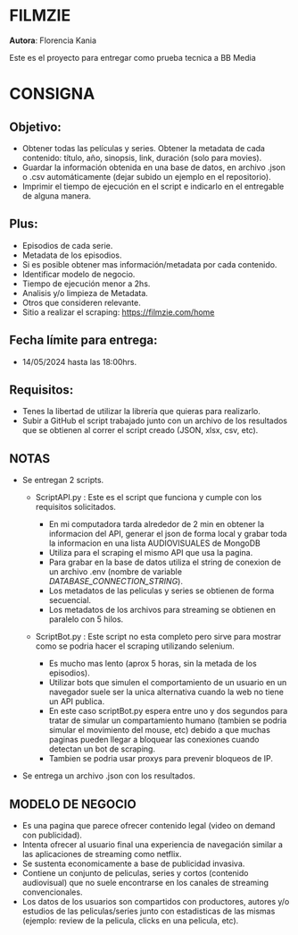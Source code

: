 # FILMZIE

 **Autora**: Florencia Kania

 Este es el proyecto para entregar como prueba tecnica a BB Media

# CONSIGNA

## Objetivo:
 - Obtener todas las películas y series. Obtener la metadata de cada contenido: título, año, sinopsis, link, duración (solo para movies).
 - Guardar la información obtenida en una base de datos, en archivo .json o .csv automáticamente (dejar subido un ejemplo en el repositorio).
 - Imprimir el tiempo de ejecución en el script e indicarlo en el entregable de alguna manera.

## Plus:
 - Episodios de cada serie.
 - Metadata de los episodios.
 - Si es posible obtener mas información/metadata por cada contenido.
 - Identificar modelo de negocio.
 - Tiempo de ejecución menor a 2hs.
 - Analisis y/o limpieza de Metadata.
 - Otros que consideren relevante.
 - Sitio a realizar el scraping: https://filmzie.com/home

## Fecha límite para entrega: 
 - 14/05/2024 hasta las 18:00hrs.

## Requisitos:    
 - Tenes la libertad de utilizar la librería que quieras para realizarlo.
 - Subir a GitHub el script trabajado junto con un archivo de los resultados que se obtienen al correr el script creado (JSON, xlsx, csv, etc).

## NOTAS
 - Se entregan 2 scripts.
    - ScriptAPI.py : Este es el script que funciona y cumple con los requisitos solicitados. 
        - En mi computadora tarda alrededor de 2 min en obtener la informacion del API, generar el json de forma local y grabar toda la informacion en una lista AUDIOVISUALES de MongoDB
        - Utiliza para el scraping el mismo API que usa la pagina.
        - Para grabar en la base de datos utiliza el string de conexion de un archivo .env (nombre de variable *DATABASE_CONNECTION_STRING*).
        - Los metadatos de las peliculas y series se obtienen de forma secuencial.
        - Los metadatos de los archivos para streaming se obtienen en paralelo con 5 hilos.

    - ScriptBot.py : Este script no esta completo pero sirve para mostrar como se podria hacer el scraping utilizando selenium.
        - Es mucho mas lento (aprox 5 horas, sin la metada de los episodios).
        - Utilizar bots que simulen el comportamiento de un usuario en un navegador suele ser la unica alternativa cuando la web no tiene un API publica.
        - En este caso scriptBot.py espera entre uno y dos segundos para tratar de simular un compartamiento humano (tambien se podria simular el movimiento del mouse, etc) debido a que muchas paginas pueden llegar a bloquear las conexiones cuando detectan un bot de scraping.
        - Tambien se podria usar proxys para prevenir bloqueos de IP.


 - Se entrega un archivo .json con los resultados.

## MODELO DE NEGOCIO
   - Es una pagina que parece ofrecer contenido legal (video on demand con publicidad).
   - Intenta ofrecer al usuario final una experiencia de navegación similar a las aplicaciones de streaming como netflix.
   - Se sustenta economicamente a base de publicidad invasiva.
   - Contiene un conjunto de peliculas, series y cortos (contenido audiovisual) que no suele encontrarse en los canales de streaming convencionales.
   - Los datos de los usuarios son compartidos con productores, autores y/o estudios de las peliculas/series junto con estadisticas de las mismas (ejemplo: review de la pelicula, clicks en una pelicula, etc).



